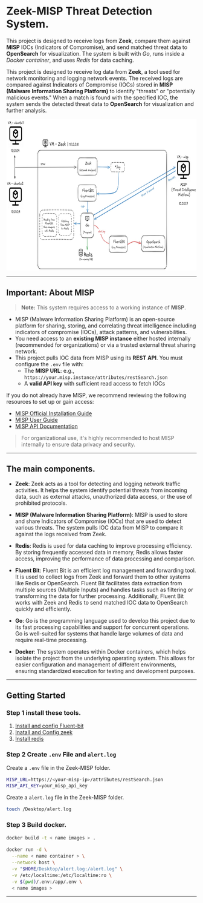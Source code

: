 # Zeek-MISP Threat Detection System.

This project is designed to receive logs from **Zeek**, compare them against **MISP** IOCs (Indicators of Compromise), and send matched threat data to **OpenSearch** for visualization. The system is built with *Go*, runs inside a *Docker container*, and uses *Redis* for data caching.

This project is designed to receive log data from **Zeek**, a tool used for network monitoring and logging network events. The received logs are compared against Indicators of Compromise (IOCs) stored in **MISP (Malware Information Sharing Platform)** to identify "threats" or "potentially malicious events." When a match is found with the specified IOC, the system sends the detected threat data to **OpenSearch** for visualization and further analysis.


<img src="Diagram.jpg" alt="Zeek-MISP Threat Detection Diagram" width="600" height="400"/>

---

## Important: About MISP

> **Note:** This system requires access to a working instance of **MISP**.

- MISP (Malware Information Sharing Platform) is an open-source platform for sharing, storing, and correlating threat intelligence including indicators of compromise (IOCs), attack patterns, and vulnerabilities.
- You need access to an **existing MISP instance** either hosted internally (recommended for organizations) or via a trusted external threat sharing network.
- This project pulls IOC data from MISP using its **REST API**. You must configure the `.env` file with:
  - The **MISP URL**: e.g., `https://your.misp.instance/attributes/restSearch.json`
  - A **valid API key** with sufficient read access to fetch IOCs

If you do not already have MISP, we recommend reviewing the following resources to set up or gain access:

- [MISP Official Installation Guide](https://misp.github.io/MISP/)
- [MISP User Guide](https://www.circl.lu/doc/misp/)
- [MISP API Documentation](https://www.circl.lu/doc/misp/feed-misp/)

>  For organizational use, it's highly recommended to host MISP internally to ensure data privacy and security.

---

## The main components.

* **Zeek**: Zeek acts as a tool for detecting and logging network traffic activities. It helps the system identify potential threats from incoming data, such as external attacks, unauthorized data access, or the use of prohibited protocols.

* **MISP (Malware Information Sharing Platform)**: MISP is used to store and share Indicators of Compromise (IOCs) that are used to detect various threats. The system pulls IOC data from MISP to compare it against the logs received from Zeek.

* **Redis**: Redis is used for data caching to improve processing efficiency. By storing frequently accessed data in memory, Redis allows faster access, improving the performance of data processing and comparison.

* **Fluent Bit**: Fluent Bit is an efficient log management and forwarding tool. It is used to collect logs from Zeek and forward them to other systems like Redis or OpenSearch. Fluent Bit facilitates data extraction from multiple sources (Multiple Inputs) and handles tasks such as filtering or transforming the data for further processing. Additionally, Fluent Bit works with Zeek and Redis to send matched IOC data to OpenSearch quickly and efficiently.

* **Go**: Go is the programming language used to develop this project due to its fast processing capabilities and support for concurrent operations. Go is well-suited for systems that handle large volumes of data and require real-time processing.

* **Docker**: The system operates within Docker containers, which helps isolate the project from the underlying operating system. This allows for easier configuration and management of different environments, ensuring standardized execution for testing and development purposes.

---

## Getting Started

### Step 1 install these tools.

1. [ Install and config Fluent-bit](docs/Config-fluent-bit.md)
2. [ Inatall and Config zeek](docs/Config-zeek.md)
3. [ Install redis](docs/install-redis.md)

###  Step 2 Create ``.env`` File and ``alert.log`` 

Create a ``.env`` file in the Zeek-MISP folder.
```bash
MISP_URL=https://<your-misp-ip>/attributes/restSearch.json
MISP_API_KEY=your_misp_api_key
```
Create a ``alert.log``  file in the Zeek-MISP folder.
```bash
touch /Desktop/alert.log
```
### Step 3 Build docker.
```bash
docker build -t < name images > .
```
```bash
docker run -d \
  --name < name container > \
  --network host \
  -v "$HOME/Desktop/alert.log:/alert.log" \
  -v /etc/localtime:/etc/localtime:ro \
  -v $(pwd)/.env:/app/.env \
  < name images >
```
--------
